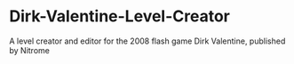 # Dirk-Valentine-Level-Creator
A level creator and editor for the 2008 flash game Dirk Valentine, published by Nitrome
